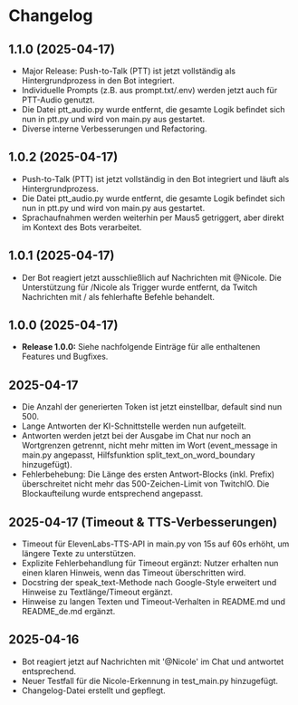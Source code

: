 # Changelog

## 1.1.0 (2025-04-17)
- Major Release: Push-to-Talk (PTT) ist jetzt vollständig als Hintergrundprozess in den Bot integriert.
- Individuelle Prompts (z.B. aus prompt.txt/.env) werden jetzt auch für PTT-Audio genutzt.
- Die Datei ptt_audio.py wurde entfernt, die gesamte Logik befindet sich nun in ptt.py und wird von main.py aus gestartet.
- Diverse interne Verbesserungen und Refactoring.

## 1.0.2 (2025-04-17)
- Push-to-Talk (PTT) ist jetzt vollständig in den Bot integriert und läuft als Hintergrundprozess.
- Die Datei ptt_audio.py wurde entfernt, die gesamte Logik befindet sich nun in ptt.py und wird von main.py aus gestartet.
- Sprachaufnahmen werden weiterhin per Maus5 getriggert, aber direkt im Kontext des Bots verarbeitet.

## 1.0.1 (2025-04-17)
- Der Bot reagiert jetzt ausschließlich auf Nachrichten mit @Nicole. Die Unterstützung für /Nicole als Trigger wurde entfernt, da Twitch Nachrichten mit / als fehlerhafte Befehle behandelt.

## 1.0.0 (2025-04-17)
- **Release 1.0.0:** Siehe nachfolgende Einträge für alle enthaltenen Features und Bugfixes.

## 2025-04-17
- Die Anzahl der generierten Token ist jetzt einstellbar, default sind nun 500.
- Lange Antworten der KI-Schnittstelle werden nun aufgeteilt.
- Antworten werden jetzt bei der Ausgabe im Chat nur noch an Wortgrenzen getrennt, nicht mehr mitten im Wort (event_message in main.py angepasst, Hilfsfunktion split_text_on_word_boundary hinzugefügt).
- Fehlerbehebung: Die Länge des ersten Antwort-Blocks (inkl. Prefix) überschreitet nicht mehr das 500-Zeichen-Limit von TwitchIO. Die Blockaufteilung wurde entsprechend angepasst.

## 2025-04-17 (Timeout & TTS-Verbesserungen)
- Timeout für ElevenLabs-TTS-API in main.py von 15s auf 60s erhöht, um längere Texte zu unterstützen.
- Explizite Fehlerbehandlung für Timeout ergänzt: Nutzer erhalten nun einen klaren Hinweis, wenn das Timeout überschritten wird.
- Docstring der speak_text-Methode nach Google-Style erweitert und Hinweise zu Textlänge/Timeout ergänzt.
- Hinweise zu langen Texten und Timeout-Verhalten in README.md und README_de.md ergänzt.

## 2025-04-16
- Bot reagiert jetzt auf Nachrichten mit '@Nicole' im Chat und antwortet entsprechend.
- Neuer Testfall für die Nicole-Erkennung in test_main.py hinzugefügt.
- Changelog-Datei erstellt und gepflegt.
